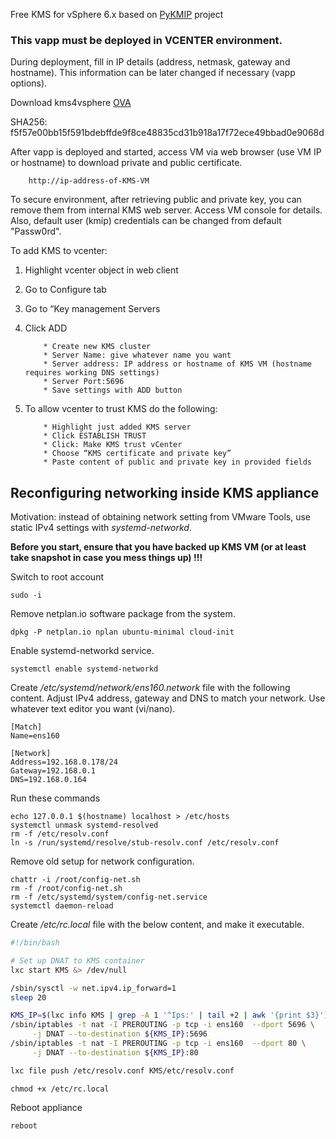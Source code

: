 
Free KMS for vSphere 6.x based on [PyKMIP](https://github.com/OpenKMIP/PyKMIP) project

### This vapp must be deployed in VCENTER environment.

During deployment, fill in IP details (address, netmask, gateway and hostname). This information can be later changed if necessary (vapp options).

Download kms4vsphere [OVA](https://app.inode.ws/index.php/s/xjqjLgywiNN85zK/download/kms4vsphere-ver2.ova)

SHA256: f5f57e00bb15f591bdebffde9f8ce48835cd31b918a17f72ece49bbad0e9068d

After vapp is deployed and started, access VM via web browser (use VM IP or hostname) to download private and public certificate.

		http://ip-address-of-KMS-VM

To secure environment, after retrieving public and private key, you can remove them from internal KMS web server. Access VM console for details. Also, default user (kmip) credentials can be changed from default "Passw0rd".

To add KMS to vcenter:

1.	Highlight vcenter object in web client
2.	Go to Configure tab
3.	Go to “Key management Servers
4.	Click ADD

			* Create new KMS cluster
			* Server Name: give whatever name you want
			* Server address: IP address or hostname of KMS VM (hostname requires working DNS settings)
			* Server Port:5696
			* Save settings with ADD button

5.	To allow vcenter to trust KMS do the following:

			* Highlight just added KMS server
			* Click ESTABLISH TRUST
			* Click: Make KMS trust vCenter
			* Choose “KMS certificate and private key”
			* Paste content of public and private key in provided fields

## Reconfiguring networking inside KMS appliance

Motivation: instead of obtaining network setting from VMware Tools, use static IPv4 settings with *systemd-networkd*.

**Before you start, ensure that you have backed up KMS VM (or at least take snapshot in case you mess things up) !!!**


Switch to root account

```console
sudo -i
```


Remove netplan.io software package from the system.

```console
dpkg -P netplan.io nplan ubuntu-minimal cloud-init
```

Enable systemd-networkd service.

```console
systemctl enable systemd-networkd
```

Create */etc/systemd/network/ens160.network* file with the following content. Adjust IPv4 address, gateway and DNS to match your network. Use whatever text editor you want (vi/nano).

```
[Match]
Name=ens160

[Network]
Address=192.168.0.178/24
Gateway=192.168.0.1
DNS=192.168.0.164
```

Run these commands

```console
echo 127.0.0.1 $(hostname) localhost > /etc/hosts
systemctl unmask systemd-resolved
rm -f /etc/resolv.conf
ln -s /run/systemd/resolve/stub-resolv.conf /etc/resolv.conf
```

Remove old setup for network configuration.

```console
chattr -i /root/config-net.sh
rm -f /root/config-net.sh
rm -f /etc/systemd/system/config-net.service
systemctl daemon-reload
```

Create */etc/rc.local* file with the below content, and make it executable.

```bash
#!/bin/bash

# Set up DNAT to KMS container
lxc start KMS &> /dev/null

/sbin/sysctl -w net.ipv4.ip_forward=1
sleep 20

KMS_IP=$(lxc info KMS | grep -A 1 '^Ips:' | tail +2 | awk '{print $3}')
/sbin/iptables -t nat -I PREROUTING -p tcp -i ens160  --dport 5696 \
     -j DNAT --to-destination ${KMS_IP}:5696
/sbin/iptables -t nat -I PREROUTING -p tcp -i ens160  --dport 80 \
     -j DNAT --to-destination ${KMS_IP}:80

lxc file push /etc/resolv.conf KMS/etc/resolv.conf

```

```console
chmod +x /etc/rc.local
```

Reboot appliance

```console
reboot
```


